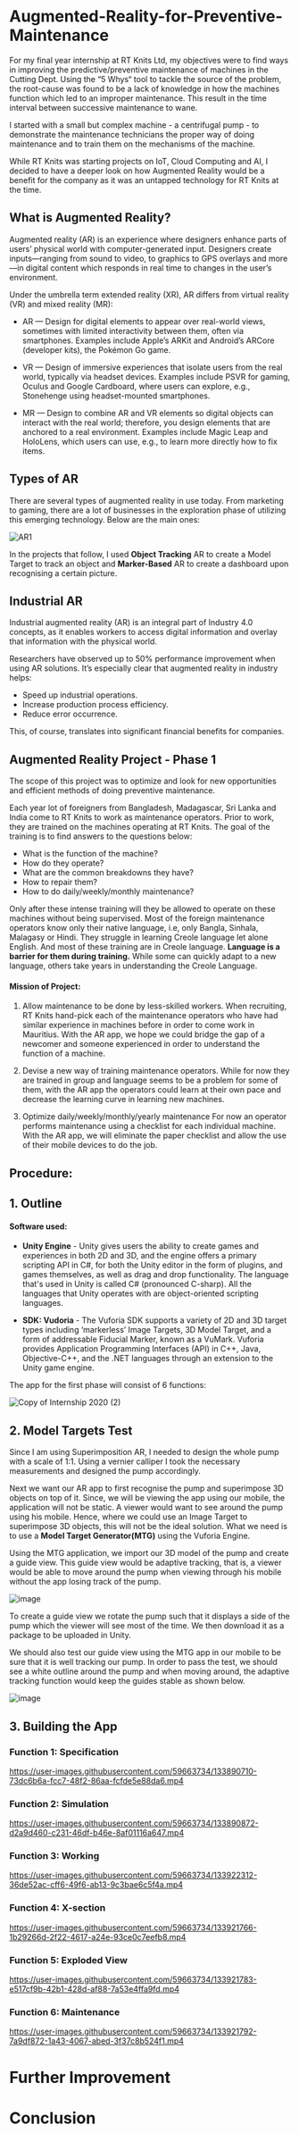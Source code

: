 # Augmented-Reality-for-Preventive-Maintenance

For my final year internship at RT Knits Ltd, my objectives were to find ways in improving the predictive/preventive maintenance of machines in the Cutting Dept. Using the “5 Whys“ tool to tackle the source of the problem, the root-cause was found to be a lack of knowledge in how the machines function which led to an improper maintenance. This result in the time interval between successive maintenance to wane.

I started with a small but complex machine - a centrifugal pump - to demonstrate the maintenance technicians the proper way of doing maintenance and to train them on the mechanisms of the machine.

While RT Knits was starting projects on IoT, Cloud Computing and AI, I decided to have a deeper look on how Augmented Reality would be a benefit for the company as it was an untapped technology for RT Knits at the time.

## What is Augmented Reality?
Augmented reality (AR) is an experience where designers enhance parts of users’ physical world with computer-generated input. Designers create inputs—ranging from sound to video, to graphics to GPS overlays and more—in digital content which responds in real time to changes in the user’s environment.

Under the umbrella term extended reality (XR), AR differs from virtual reality (VR) and mixed reality (MR):

* AR — Design for digital elements to appear over real-world views, sometimes with limited interactivity between them, often via smartphones. Examples include Apple’s ARKit and Android’s ARCore (developer kits), the Pokémon Go game.

* VR — Design of immersive experiences that isolate users from the real world, typically via headset devices. Examples include PSVR for gaming, Oculus and Google Cardboard, where users can explore, e.g., Stonehenge using headset-mounted smartphones.


* MR — Design to combine AR and VR elements so digital objects can interact with the real world; therefore, you design elements that are anchored to a real environment. Examples include Magic Leap and HoloLens, which users can use, e.g., to learn more directly how to fix items.

## Types of AR
There are several types of augmented reality in use today. From marketing to gaming, there are a lot of businesses in the exploration phase of utilizing this emerging technology. Below are the main ones:

![AR1](https://user-images.githubusercontent.com/59663734/133935928-9d5e6c46-ec6a-4653-b0f9-b3c518c40720.jpg)

In the projects that follow, I used **Object Tracking** AR to create a Model Target to track an object and **Marker-Based** AR to create a dashboard upon recognising a certain picture.

## Industrial AR
Industrial augmented reality (AR) is an integral part of Industry 4.0 concepts, as it enables workers to access digital information and overlay that information with the physical world. 

Researchers have observed up to 50% performance improvement when using AR solutions. It’s especially clear that augmented reality in industry helps:

- Speed up industrial operations.
- Increase production process efficiency.
- Reduce error occurrence.

This, of course, translates into significant financial benefits for companies.

## Augmented Reality Project - Phase 1
The scope of this project was to optimize and look for new opportunities and efficient methods of doing preventive maintenance. 

Each year lot of foreigners from Bangladesh, Madagascar, Sri Lanka and India come to RT Knits to work as maintenance operators. Prior to work, they are trained on the machines operating at RT Knits. The goal of the training is to find answers to the questions below:

- What is the function of the machine?
- How do they operate?
- What are the common breakdowns they have?
- How to repair them?
- How to do daily/weekly/monthly maintenance?

Only after these intense training will they be allowed to operate on these machines without being supervised.  Most of the foreign maintenance operators know only their native language, i.e, only Bangla, Sinhala, Malagasy or Hindi. They struggle in learning Creole language let alone English. And most of these training are in Creole language. **Language is a barrier for them during training.** While some can quickly adapt to a new language, others take years in understanding the Creole Language. 

#### Mission of Project:

1. Allow maintenance to be done by less-skilled workers. 
When recruiting, RT Knits hand-pick each of the maintenance operators who have had similar experience in machines before in order to come work in Mauritius. With the AR app, we hope we could bridge the gap of a newcomer and someone experienced in order to understand the function of a machine.


2. Devise a new way of training maintenance operators.
While for now they are trained in group and language seems to be a problem for some of them, with the AR app the operators could learn at their own pace and decrease the learning curve in learning new machines.

3. Optimize daily/weekly/monthly/yearly maintenance 
For now an operator performs maintenance using a checklist for each individual machine. With the AR app, we will eliminate the paper checklist and allow the use of their mobile devices to do the job.

## Procedure:

## 1. Outline

#### Software used:

* **Unity Engine** - Unity gives users the ability to create games and experiences in both 2D and 3D, and the engine offers a primary scripting API in C#, for both the Unity editor in the form of plugins, and games themselves, as well as drag and drop functionality. The language that's used in Unity is called C# (pronounced C-sharp). All the languages that Unity operates with are object-oriented scripting languages.

* **SDK: Vudoria** - The Vuforia SDK supports a variety of 2D and 3D target types including ‘markerless’ Image Targets, 3D Model Target, and a form of addressable Fiducial Marker, known as a VuMark. Vuforia provides Application Programming Interfaces (API) in C++, Java, Objective-C++, and the .NET languages through an extension to the Unity game engine.

The app for the first phase will consist of 6 functions:

![Copy of Internship 2020 (2)](https://user-images.githubusercontent.com/59663734/133936344-e254656c-cd99-4604-8f5e-9155eb4310d9.jpg)

## 2. Model Targets Test
Since I am using Superimposition AR, I needed to design the whole pump with a scale of 1:1. Using a vernier calliper I took the necessary measurements and designed the pump accordingly.

Next we want our AR app to first recognise the pump and superimpose 3D objects on top of it. Since, we will be viewing the app using our mobile, the application will not be static. A viewer would want to see around the pump using his mobile. Hence, where we could use an Image Target to superimpose 3D objects, this will not be the ideal solution. What we need is to use a **Model Target Generator(MTG)** using the Vuforia Engine. 

Using the MTG application, we import our 3D model of the pump and create a guide view. This guide view would be adaptive tracking, that is, a viewer would be able to move around the pump when viewing through his mobile without the app losing track of the pump.

![image](https://user-images.githubusercontent.com/59663734/133936543-7517117c-992c-4f74-9741-55f1c3f1b39e.png)

To create a guide view we rotate the pump such that it displays a side of the pump which the viewer will see most of the time. We then download it as a package to be uploaded in Unity.

We should also test our guide view using the MTG app in our mobile to be sure that it is well tracking our pump. In order to pass the test, we should see a white outline around the pump and when moving around, the adaptive tracking function would keep the guides stable as shown below.

![image](https://user-images.githubusercontent.com/59663734/133936584-2fddcfbd-d22c-4d29-9651-27d60f88fdd6.png)

## 3. Building the App 

### Function 1: Specification






https://user-images.githubusercontent.com/59663734/133890710-73dc6b6a-fcc7-48f2-86aa-fcfde5e88da6.mp4


### Function 2: Simulation

https://user-images.githubusercontent.com/59663734/133890872-d2a9d460-c231-46df-b46e-8af01116a647.mp4



### Function 3: Working

https://user-images.githubusercontent.com/59663734/133922312-36de52ac-cff6-49f6-ab13-9c3bae6c5f4a.mp4



### Function 4: X-section


https://user-images.githubusercontent.com/59663734/133921766-1b29266d-2f22-4617-a24e-93ce0c7eefb8.mp4


### Function 5: Exploded View

https://user-images.githubusercontent.com/59663734/133921783-e517cf9b-42b1-428d-af88-7a53e4ffa9fd.mp4



### Function 6: Maintenance



https://user-images.githubusercontent.com/59663734/133921792-7a9df872-1a43-4067-abed-3f37c8b524f1.mp4


# Further Improvement

# Conclusion
